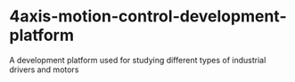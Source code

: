 # 4axis-motion-control-development-platform
A development platform used for studying different types of industrial drivers and motors
